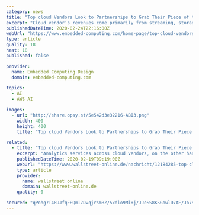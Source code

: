 ```yaml
---
category: news
title: "Top cloud Vendors Look to Partnerships to Grab Their Piece of the IoT Analytics Pie"
excerpt: "Cloud vendor’s revenues come primarily from streaming, storage, and the orchestration of data. Analytics services across cloud vendors, on the other hand, are less differentiated, as reflected in pre-built templates such as AWS Sagemaker and Microsoft Azure Notebooks which leverage the open source Jupyter project. Considering that many cloud ..."
publishedDateTime: 2020-02-24T22:16:00Z
webUrl: "https://www.embedded-computing.com/home-page/top-cloud-vendors-look-to-partnerships-to-grab-their-piece-of-the-iot-analytics-pie"
type: article
quality: 18
heat: 18
published: false

provider:
  name: Embedded Computing Design
  domain: embedded-computing.com

topics:
  - AI
  - AWS AI

images:
  - url: "http://share.opsy.st/5e542d3e32216-ABI3.png"
    width: 400
    height: 400
    title: "Top cloud Vendors Look to Partnerships to Grab Their Piece of the IoT Analytics Pie"

related:
  - title: "Top cloud Vendors Look to Partnerships to Grab Their Piece of the IoT Analytics Pie"
    excerpt: "Analytics services across cloud vendors, on the other hand, are less differentiated, as reflected in pre-built templates such as AWS Sagemaker and Microsoft Azure Notebooks which leverage the open ..."
    publishedDateTime: 2020-02-19T09:19:00Z
    webUrl: "https://www.wallstreet-online.de/nachricht/12184285-top-cloud-vendors-look-to-partnerships-to-grab-their-piece-of-the-iot-analytics-pie"
    type: article
    provider:
      name: wallstreet online
      domain: wallstreet-online.de
    quality: 0

secured: "qPohg7T48UJfqEEQmIZDvqjrsmBZ/5xdlo9Ml+j/JJeSS8KSGowlD7AE/Jo7swIsYbZfNLt73yK8GLm4Zp5mFX/9y8GeREc3MASOAVqAeLIfrWrKEmFmb2+l6J5NNTINHxM4vrwUlAzjvEC4QR25jpv8wFZkPw9uc2ipRl7ltbwf4dRzE4W51zBnizCP/ed+HnuBYoqWWlDEOYI++FHCK7sqK9/Jco3Y5nv8ST4dzmYlxHcgZrDsJnS2lxRk+vtTY728Wc16lLUKO7ATPnRgb67lCNuZy9aUIRup8QbEgpRrJCCUSklfcdsGfz4BRphsUcTZmMBxc9G5LYdTHdasnTBsthwXETp3bxiGYfEsXaGsRuZyeuflnurRrSuslP3LTPvxw9hAq+zTaXIpUrTp0q7o2g6/jVvL1AjEy6dlOgVRLKF3EidnkxPzhRKgpW4KqK/4yl7KiQetHqdB/g4+GNU4THQ7hCdKUJScpp2v1GU=;529rBLM4/j+T84QB58eNHQ=="
---
```


